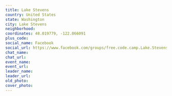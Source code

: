 ```yaml
---
title: Lake Stevens
country: United States
state: Washington
city: Lake Stevens
neighborhood: 
coordinates: 48.019779, -122.066091
plus_code:
social_name: Facebook
social_url: https://www.facebook.com/groups/free.code.camp.Lake.Stevens.WA
chat_name:
chat_url:
event_name:
event_url:
leader_name:
leader_url:
old_photo: 
cover_photo:
---
```

